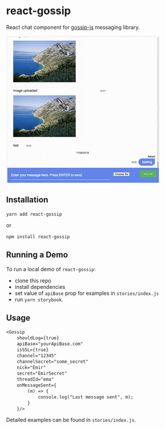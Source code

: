 # react-gossip
React chat component for [gossip-js](https://github.com/harund/gossip-js) messaging library.

<img src="demo.gif" height="400px;">

## Installation

```
yarn add react-gossip
```

or

```
npm install react-gossip
```

## Running a Demo
To run a local demo of `react-gossip`:
- clone this repo
- install dependencies
- set value of `apiBase` prop for examples in `stories/index.js`
- run `yarn storybook`.

## Usage
```
<Gossip
    shouldLog={true}
    apiBase="yourApiBase.com"
    isSSL={true}
    channel="12345"
    channelSecret="some_secret"
    nick="Emir"
    secret="EmirSecret"
    threadId="ema"
    onMessageSent={
        (m) => {
            console.log("Last message sent", m);
        }
    }/>
```

Detailed examples can be found in `stories/index.js`.